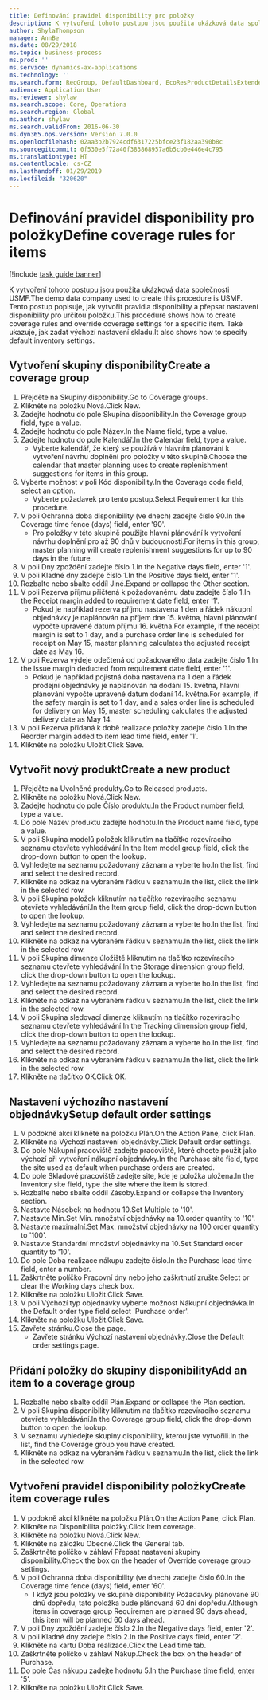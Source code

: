 ```yaml
---
title: Definování pravidel disponibility pro položky
description: K vytvoření tohoto postupu jsou použita ukázková data společnosti USMF.
author: ShylaThompson
manager: AnnBe
ms.date: 08/29/2018
ms.topic: business-process
ms.prod: ''
ms.service: dynamics-ax-applications
ms.technology: ''
ms.search.form: ReqGroup, DefaultDashboard, EcoResProductDetailsExtended, EcoResProductCreate, InventItemOrderSetup, ReqItemTable
audience: Application User
ms.reviewer: shylaw
ms.search.scope: Core, Operations
ms.search.region: Global
ms.author: shylaw
ms.search.validFrom: 2016-06-30
ms.dyn365.ops.version: Version 7.0.0
ms.openlocfilehash: 02aa3b2b7924cdf6317225bfce23f182aa390b8c
ms.sourcegitcommit: 0f530e5f72a40f383868957a6b5cb0e446e4c795
ms.translationtype: HT
ms.contentlocale: cs-CZ
ms.lasthandoff: 01/29/2019
ms.locfileid: "320620"
---
```

# <a name="define-coverage-rules-for-items"></a><span data-ttu-id="8ce3b-103">Definování pravidel disponibility pro položky</span><span class="sxs-lookup"><span data-stu-id="8ce3b-103">Define coverage rules for items</span></span>

[!include [task guide banner](../../includes/task-guide-banner.md)]

<span data-ttu-id="8ce3b-104">K vytvoření tohoto postupu jsou použita ukázková data společnosti USMF.</span><span class="sxs-lookup"><span data-stu-id="8ce3b-104">The demo data company used to create this procedure is USMF.</span></span> <span data-ttu-id="8ce3b-105">Tento postup popisuje, jak vytvořit pravidla disponibility a přepsat nastavení disponibility pro určitou položku.</span><span class="sxs-lookup"><span data-stu-id="8ce3b-105">This procedure shows how to create coverage rules and override coverage settings for a specific item.</span></span> <span data-ttu-id="8ce3b-106">Také ukazuje, jak zadat výchozí nastavení skladu.</span><span class="sxs-lookup"><span data-stu-id="8ce3b-106">It also shows how to specify default inventory settings.</span></span>


## <a name="create-a-coverage-group"></a><span data-ttu-id="8ce3b-107">Vytvoření skupiny disponibility</span><span class="sxs-lookup"><span data-stu-id="8ce3b-107">Create a coverage group</span></span>
1. <span data-ttu-id="8ce3b-108">Přejděte na Skupiny disponibility.</span><span class="sxs-lookup"><span data-stu-id="8ce3b-108">Go to Coverage groups.</span></span>
2. <span data-ttu-id="8ce3b-109">Klikněte na položku Nová.</span><span class="sxs-lookup"><span data-stu-id="8ce3b-109">Click New.</span></span>
3. <span data-ttu-id="8ce3b-110">Zadejte hodnotu do pole Skupina disponibility.</span><span class="sxs-lookup"><span data-stu-id="8ce3b-110">In the Coverage group field, type a value.</span></span>
4. <span data-ttu-id="8ce3b-111">Zadejte hodnotu do pole Název.</span><span class="sxs-lookup"><span data-stu-id="8ce3b-111">In the Name field, type a value.</span></span>
5. <span data-ttu-id="8ce3b-112">Zadejte hodnotu do pole Kalendář.</span><span class="sxs-lookup"><span data-stu-id="8ce3b-112">In the Calendar field, type a value.</span></span>
    * <span data-ttu-id="8ce3b-113">Vyberte kalendář, že který se používá v hlavním plánování k vytvoření návrhu doplnění pro položky v této skupině.</span><span class="sxs-lookup"><span data-stu-id="8ce3b-113">Choose the calendar that master planning uses to create replenishment suggestions for items in this group.</span></span>  
6. <span data-ttu-id="8ce3b-114">Vyberte možnost v poli Kód disponibility.</span><span class="sxs-lookup"><span data-stu-id="8ce3b-114">In the Coverage code field, select an option.</span></span>
    * <span data-ttu-id="8ce3b-115">Vyberte požadavek pro tento postup.</span><span class="sxs-lookup"><span data-stu-id="8ce3b-115">Select Requirement for this procedure.</span></span>  
7. <span data-ttu-id="8ce3b-116">V poli Ochranná doba disponibility (ve dnech) zadejte číslo 90.</span><span class="sxs-lookup"><span data-stu-id="8ce3b-116">In the Coverage time fence (days) field, enter '90'.</span></span>
    * <span data-ttu-id="8ce3b-117">Pro položky v této skupině použijte hlavní plánování k vytvoření návrhu doplnění pro až 90 dnů v budoucnosti.</span><span class="sxs-lookup"><span data-stu-id="8ce3b-117">For items in this group, master planning will create replenishment suggestions for up to 90 days in the future.</span></span>  
8. <span data-ttu-id="8ce3b-118">V poli Dny zpoždění zadejte číslo 1.</span><span class="sxs-lookup"><span data-stu-id="8ce3b-118">In the Negative days field, enter '1'.</span></span>
9. <span data-ttu-id="8ce3b-119">V poli Kladné dny zadejte číslo 1.</span><span class="sxs-lookup"><span data-stu-id="8ce3b-119">In the Positive days field, enter '1'.</span></span>
10. <span data-ttu-id="8ce3b-120">Rozbalte nebo sbalte oddíl Jiné.</span><span class="sxs-lookup"><span data-stu-id="8ce3b-120">Expand or collapse the Other section.</span></span>
11. <span data-ttu-id="8ce3b-121">V poli Rezerva příjmu přičtená k požadovanému datu zadejte číslo 1.</span><span class="sxs-lookup"><span data-stu-id="8ce3b-121">In the Receipt margin added to requirement date field, enter '1'.</span></span>
    * <span data-ttu-id="8ce3b-122">Pokud je například rezerva příjmu nastavena 1 den a řádek nákupní objednávky je naplánován na příjem dne 15. května, hlavní plánování vypočte upravené datum příjmu 16. května.</span><span class="sxs-lookup"><span data-stu-id="8ce3b-122">For example, if the receipt margin is set to 1 day, and a purchase order line is scheduled for receipt on May 15, master planning calculates the adjusted receipt date as May 16.</span></span>  
12. <span data-ttu-id="8ce3b-123">V poli Rezerva výdeje odečtená od požadovaného data zadejte číslo 1.</span><span class="sxs-lookup"><span data-stu-id="8ce3b-123">In the Issue margin deducted from requirement date field, enter '1'.</span></span>
    * <span data-ttu-id="8ce3b-124">Pokud je například pojistná doba nastavena na 1 den a řádek prodejní objednávky je naplánován na dodání 15. května, hlavní plánování vypočte upravené datum dodání 14. května.</span><span class="sxs-lookup"><span data-stu-id="8ce3b-124">For example, if the safety margin is set to 1 day, and a sales order line is scheduled for delivery on May 15, master scheduling calculates the adjusted delivery date as May 14.</span></span>  
13. <span data-ttu-id="8ce3b-125">V poli Rezerva přidaná k době realizace položky zadejte číslo 1.</span><span class="sxs-lookup"><span data-stu-id="8ce3b-125">In the Reorder margin added to item lead time field, enter '1'.</span></span>
14. <span data-ttu-id="8ce3b-126">Klikněte na položku Uložit.</span><span class="sxs-lookup"><span data-stu-id="8ce3b-126">Click Save.</span></span>

## <a name="create-a-new-product"></a><span data-ttu-id="8ce3b-127">Vytvořit nový produkt</span><span class="sxs-lookup"><span data-stu-id="8ce3b-127">Create a new product</span></span>
1. <span data-ttu-id="8ce3b-128">Přejděte na Uvolněné produkty.</span><span class="sxs-lookup"><span data-stu-id="8ce3b-128">Go to Released products.</span></span>
2. <span data-ttu-id="8ce3b-129">Klikněte na položku Nová.</span><span class="sxs-lookup"><span data-stu-id="8ce3b-129">Click New.</span></span>
3. <span data-ttu-id="8ce3b-130">Zadejte hodnotu do pole Číslo produktu.</span><span class="sxs-lookup"><span data-stu-id="8ce3b-130">In the Product number field, type a value.</span></span>
4. <span data-ttu-id="8ce3b-131">Do pole Název produktu zadejte hodnotu.</span><span class="sxs-lookup"><span data-stu-id="8ce3b-131">In the Product name field, type a value.</span></span>
5. <span data-ttu-id="8ce3b-132">V poli Skupina modelů položek kliknutím na tlačítko rozevíracího seznamu otevřete vyhledávání.</span><span class="sxs-lookup"><span data-stu-id="8ce3b-132">In the Item model group field, click the drop-down button to open the lookup.</span></span>
6. <span data-ttu-id="8ce3b-133">Vyhledejte na seznamu požadovaný záznam a vyberte ho.</span><span class="sxs-lookup"><span data-stu-id="8ce3b-133">In the list, find and select the desired record.</span></span>
7. <span data-ttu-id="8ce3b-134">Klikněte na odkaz na vybraném řádku v seznamu.</span><span class="sxs-lookup"><span data-stu-id="8ce3b-134">In the list, click the link in the selected row.</span></span>
8. <span data-ttu-id="8ce3b-135">V poli Skupina položek kliknutím na tlačítko rozevíracího seznamu otevřete vyhledávání.</span><span class="sxs-lookup"><span data-stu-id="8ce3b-135">In the Item group field, click the drop-down button to open the lookup.</span></span>
9. <span data-ttu-id="8ce3b-136">Vyhledejte na seznamu požadovaný záznam a vyberte ho.</span><span class="sxs-lookup"><span data-stu-id="8ce3b-136">In the list, find and select the desired record.</span></span>
10. <span data-ttu-id="8ce3b-137">Klikněte na odkaz na vybraném řádku v seznamu.</span><span class="sxs-lookup"><span data-stu-id="8ce3b-137">In the list, click the link in the selected row.</span></span>
11. <span data-ttu-id="8ce3b-138">V poli Skupina dimenze úložiště kliknutím na tlačítko rozevíracího seznamu otevřete vyhledávání.</span><span class="sxs-lookup"><span data-stu-id="8ce3b-138">In the Storage dimension group field, click the drop-down button to open the lookup.</span></span>
12. <span data-ttu-id="8ce3b-139">Vyhledejte na seznamu požadovaný záznam a vyberte ho.</span><span class="sxs-lookup"><span data-stu-id="8ce3b-139">In the list, find and select the desired record.</span></span>
13. <span data-ttu-id="8ce3b-140">Klikněte na odkaz na vybraném řádku v seznamu.</span><span class="sxs-lookup"><span data-stu-id="8ce3b-140">In the list, click the link in the selected row.</span></span>
14. <span data-ttu-id="8ce3b-141">V poli Skupina sledovací dimenze kliknutím na tlačítko rozevíracího seznamu otevřete vyhledávání.</span><span class="sxs-lookup"><span data-stu-id="8ce3b-141">In the Tracking dimension group field, click the drop-down button to open the lookup.</span></span>
15. <span data-ttu-id="8ce3b-142">Vyhledejte na seznamu požadovaný záznam a vyberte ho.</span><span class="sxs-lookup"><span data-stu-id="8ce3b-142">In the list, find and select the desired record.</span></span>
16. <span data-ttu-id="8ce3b-143">Klikněte na odkaz na vybraném řádku v seznamu.</span><span class="sxs-lookup"><span data-stu-id="8ce3b-143">In the list, click the link in the selected row.</span></span>
17. <span data-ttu-id="8ce3b-144">Klikněte na tlačítko OK.</span><span class="sxs-lookup"><span data-stu-id="8ce3b-144">Click OK.</span></span>

## <a name="setup-default-order-settings"></a><span data-ttu-id="8ce3b-145">Nastavení výchozího nastavení objednávky</span><span class="sxs-lookup"><span data-stu-id="8ce3b-145">Setup default order settings</span></span>
1. <span data-ttu-id="8ce3b-146">V podokně akcí klikněte na položku Plán.</span><span class="sxs-lookup"><span data-stu-id="8ce3b-146">On the Action Pane, click Plan.</span></span>
2. <span data-ttu-id="8ce3b-147">Klikněte na Výchozí nastavení objednávky.</span><span class="sxs-lookup"><span data-stu-id="8ce3b-147">Click Default order settings.</span></span>
3. <span data-ttu-id="8ce3b-148">Do pole Nákupní pracoviště zadejte pracoviště, které chcete použít jako výchozí při vytvoření nákupní objednávky.</span><span class="sxs-lookup"><span data-stu-id="8ce3b-148">In the Purchase site field, type the site used as default when purchase orders are created.</span></span>
4. <span data-ttu-id="8ce3b-149">Do pole Skladové pracoviště zadejte site, kde je položka uložena.</span><span class="sxs-lookup"><span data-stu-id="8ce3b-149">In the Inventory site field, type the site where the item is stored.</span></span>
5. <span data-ttu-id="8ce3b-150">Rozbalte nebo sbalte oddíl Zásoby.</span><span class="sxs-lookup"><span data-stu-id="8ce3b-150">Expand or collapse the Inventory section.</span></span>
6. <span data-ttu-id="8ce3b-151">Nastavte Násobek na hodnotu 10.</span><span class="sxs-lookup"><span data-stu-id="8ce3b-151">Set Multiple to '10'.</span></span>
7. <span data-ttu-id="8ce3b-152">Nastavte Min.</span><span class="sxs-lookup"><span data-stu-id="8ce3b-152">Set Min.</span></span> <span data-ttu-id="8ce3b-153">množství objednávky na 10.</span><span class="sxs-lookup"><span data-stu-id="8ce3b-153">order quantity to '10'.</span></span>
8. <span data-ttu-id="8ce3b-154">Nastavte maximální.</span><span class="sxs-lookup"><span data-stu-id="8ce3b-154">Set Max.</span></span> <span data-ttu-id="8ce3b-155">množství objednávky na 100.</span><span class="sxs-lookup"><span data-stu-id="8ce3b-155">order quantity to '100'.</span></span>
9. <span data-ttu-id="8ce3b-156">Nastavte Standardní množství objednávky na 10.</span><span class="sxs-lookup"><span data-stu-id="8ce3b-156">Set Standard order quantity to '10'.</span></span>
10. <span data-ttu-id="8ce3b-157">Do pole Doba realizace nákupu zadejte číslo.</span><span class="sxs-lookup"><span data-stu-id="8ce3b-157">In the Purchase lead time field, enter a number.</span></span>
11. <span data-ttu-id="8ce3b-158">Zaškrtněte políčko Pracovní dny nebo jeho zaškrtnutí zrušte.</span><span class="sxs-lookup"><span data-stu-id="8ce3b-158">Select or clear the Working days check box.</span></span>
12. <span data-ttu-id="8ce3b-159">Klikněte na položku Uložit.</span><span class="sxs-lookup"><span data-stu-id="8ce3b-159">Click Save.</span></span>
13. <span data-ttu-id="8ce3b-160">V poli Výchozí typ objednávky vyberte možnost Nákupní objednávka.</span><span class="sxs-lookup"><span data-stu-id="8ce3b-160">In the Default order type field select 'Purchase order'.</span></span>
14. <span data-ttu-id="8ce3b-161">Klikněte na položku Uložit.</span><span class="sxs-lookup"><span data-stu-id="8ce3b-161">Click Save.</span></span>
15. <span data-ttu-id="8ce3b-162">Zavřete stránku.</span><span class="sxs-lookup"><span data-stu-id="8ce3b-162">Close the page.</span></span>
    * <span data-ttu-id="8ce3b-163">Zavřete stránku Výchozí nastavení objednávky.</span><span class="sxs-lookup"><span data-stu-id="8ce3b-163">Close the Default order settings page.</span></span>  

## <a name="add-an-item-to-a-coverage-group"></a><span data-ttu-id="8ce3b-164">Přidání položky do skupiny disponibility</span><span class="sxs-lookup"><span data-stu-id="8ce3b-164">Add an item to a coverage group</span></span>
1. <span data-ttu-id="8ce3b-165">Rozbalte nebo sbalte oddíl Plán.</span><span class="sxs-lookup"><span data-stu-id="8ce3b-165">Expand or collapse the Plan section.</span></span>
2. <span data-ttu-id="8ce3b-166">V poli Skupina disponibility kliknutím na tlačítko rozevíracího seznamu otevřete vyhledávání.</span><span class="sxs-lookup"><span data-stu-id="8ce3b-166">In the Coverage group field, click the drop-down button to open the lookup.</span></span>
3. <span data-ttu-id="8ce3b-167">V seznamu vyhledejte skupiny disponibility, kterou jste vytvořili.</span><span class="sxs-lookup"><span data-stu-id="8ce3b-167">In the list, find the Coverage group you have created.</span></span>
4. <span data-ttu-id="8ce3b-168">Klikněte na odkaz na vybraném řádku v seznamu.</span><span class="sxs-lookup"><span data-stu-id="8ce3b-168">In the list, click the link in the selected row.</span></span>

## <a name="create-item-coverage-rules"></a><span data-ttu-id="8ce3b-169">Vytvoření pravidel disponibility položky</span><span class="sxs-lookup"><span data-stu-id="8ce3b-169">Create item coverage rules</span></span>
1. <span data-ttu-id="8ce3b-170">V podokně akcí klikněte na položku Plán.</span><span class="sxs-lookup"><span data-stu-id="8ce3b-170">On the Action Pane, click Plan.</span></span>
2. <span data-ttu-id="8ce3b-171">Klikněte na Disponibilita položky.</span><span class="sxs-lookup"><span data-stu-id="8ce3b-171">Click Item coverage.</span></span>
3. <span data-ttu-id="8ce3b-172">Klikněte na položku Nová.</span><span class="sxs-lookup"><span data-stu-id="8ce3b-172">Click New.</span></span>
4. <span data-ttu-id="8ce3b-173">Klikněte na záložku Obecné.</span><span class="sxs-lookup"><span data-stu-id="8ce3b-173">Click the General tab.</span></span>
5. <span data-ttu-id="8ce3b-174">Zaškrtněte políčko v záhlaví Přepsat nastavení skupiny disponibility.</span><span class="sxs-lookup"><span data-stu-id="8ce3b-174">Check the box on the header of Override coverage group settings.</span></span>
6. <span data-ttu-id="8ce3b-175">V poli Ochranná doba disponibility (ve dnech) zadejte číslo 60.</span><span class="sxs-lookup"><span data-stu-id="8ce3b-175">In the Coverage time fence (days) field, enter '60'.</span></span>
    * <span data-ttu-id="8ce3b-176">I když jsou položky ve skupině disponibility Požadavky plánované 90 dnů dopředu, tato položka bude plánovaná 60 dní dopředu.</span><span class="sxs-lookup"><span data-stu-id="8ce3b-176">Although items in coverage group Requiremen are planned 90 days ahead, this item will be planned 60 days ahead.</span></span>  
7. <span data-ttu-id="8ce3b-177">V poli Dny zpoždění zadejte číslo 2.</span><span class="sxs-lookup"><span data-stu-id="8ce3b-177">In the Negative days field, enter '2'.</span></span>
8. <span data-ttu-id="8ce3b-178">V poli Kladné dny zadejte číslo 2.</span><span class="sxs-lookup"><span data-stu-id="8ce3b-178">In the Positive days field, enter '2'.</span></span>
9. <span data-ttu-id="8ce3b-179">Klikněte na kartu Doba realizace.</span><span class="sxs-lookup"><span data-stu-id="8ce3b-179">Click the Lead time tab.</span></span>
10. <span data-ttu-id="8ce3b-180">Zaškrtněte políčko v záhlaví Nákup.</span><span class="sxs-lookup"><span data-stu-id="8ce3b-180">Check the box on the header of Purchase.</span></span>
11. <span data-ttu-id="8ce3b-181">Do pole Čas nákupu zadejte hodnotu 5.</span><span class="sxs-lookup"><span data-stu-id="8ce3b-181">In the Purchase time field, enter '5'.</span></span>
12. <span data-ttu-id="8ce3b-182">Klikněte na položku Uložit.</span><span class="sxs-lookup"><span data-stu-id="8ce3b-182">Click Save.</span></span>


